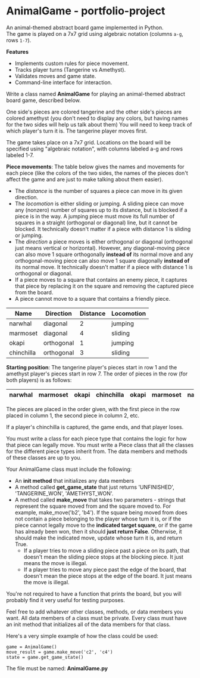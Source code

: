 # AnimalGame - portfolio-project

An animal-themed abstract board game implemented in Python.  
The game is played on a 7x7 grid using algebraic notation (columns `a-g`, rows `1-7`).

**Features**
- Implements custom rules for piece movement.
- Tracks player turns (Tangerine vs Amethyst).
- Validates moves and game state.
- Command-line interface for interaction.

Write a class named **AnimalGame** for playing an animal-themed abstract board game, described below.

One side's pieces are colored tangerine and the other side's pieces are colored amethyst (you don't need to display any colors, but having names for the two sides will help us talk about them) You will need to keep track of which player's turn it is. The tangerine player moves first.

The game takes place on a 7x7 grid. Locations on the board will be specified using "algebraic notation", with columns labeled a-g and rows labeled 1-7.

**Piece movements**: The table below gives the names and movements for each piece (like the colors of the two sides, the names of the pieces don't affect the game and are just to make talking about them easier).
* The _distance_ is the number of squares a piece can move in its given direction.
* The _locomotion_ is either sliding or jumping. A sliding piece can move any (nonzero) number of squares up to its distance, but is blocked if a piece is in the way. A jumping piece must move its full number of squares in a straight (orthogonal or diagonal) line, but it cannot be blocked. It technically doesn't matter if a piece with distance 1 is sliding or jumping.
* The _direction_ a piece moves is either orthogonal or diagonal (orthogonal just means vertical or horizontal). However, any diagonal-moving piece can also move 1 square orthogonally **instead of** its normal move and any orthogonal-moving piece can also move 1 square diagonally **instead of** its normal move. It technically doesn't matter if a piece with distance 1 is orthogonal or diagonal.
* If a piece moves to a square that contains an enemy piece, it captures that piece by replacing it on the square and removing the captured piece from the board.
* A piece cannot move to a square that contains a friendly piece.

| Name | Direction | Distance | Locomotion |
|---|---|---|---|
|narwhal | diagonal | 2 | jumping |
| marmoset | diagonal | 4 | sliding |
| okapi | orthogonal | 1 | jumping |
| chinchilla | orthogonal | 3 | sliding |

**Starting position**: The tangerine player's pieces start in row 1 and the amethyst player's pieces start in row 7. The order of pieces in the row (for both players) is as follows:

| narwhal | marmoset | okapi | chinchilla |  okapi | marmoset | narwhal |
|---|---|---|---|---|---|---|

 The pieces are placed in the order given, with the first piece in the row placed in column 1, the second piece in column 2, etc.

If a player's chinchilla is captured, the game ends, and that player loses.

You must write a class for each piece type that contains the logic for how that piece can legally move. You must write a Piece class that all the classes for the different piece types inherit from. The data members and methods of these classes are up to you.

Your AnimalGame class must include the following:
* An **init method** that initializes any data members
* A method called **get_game_state** that just returns 'UNFINISHED', 'TANGERINE_WON', 'AMETHYST_WON'. 
* A method called **make_move** that takes two parameters - strings that represent the square moved from and the square moved to.  For example, make_move('b2', 'b4').  If the square being moved from does not contain a piece belonging to the player whose turn it is, or if the piece cannot legally move to the **indicated target square**, or if the game has already been won, then it should **just return False**.  Otherwise, it should make the indicated move, update whose turn it is, and return True.
    * If a player tries to move a sliding piece past a piece on its path, that doesn't mean the sliding piece stops at the blocking piece. It just means the move is illegal.
    * If a player tries to move any piece past the edge of the board, that doesn't mean the piece stops at the edge of the board. It just means the move is illegal.

You're not required to have a function that prints the board, but you will probably find it very useful for testing purposes.

Feel free to add whatever other classes, methods, or data members you want.  All data members of a class must be private.  Every class must have an init method that initializes all of the data members for that class.

Here's a very simple example of how the class could be used:
```
game = AnimalGame()
move_result = game.make_move('c2', 'c4')
state = game.get_game_state()
```

The file must be named: **AnimalGame.py**

